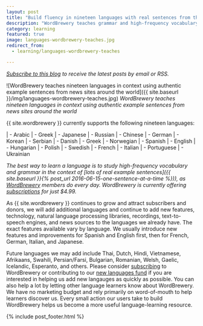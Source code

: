 ```yaml
---
layout: post
title: "Build fluency in nineteen languages with real sentences from the news"
description: "WordBrewery teaches grammar and high-frequency vocabulary in nineteen languages in context using real sentences from the news."
category: learning
featured: true
image: languages-wordbrewery-teaches.jpg
redirect_from:
  - learning/languages-wordbrewery-teaches

---
```


*[Subscribe to this blog](http://feeds.feedburner.com/LanguageUntapped) to receive the latest posts by email or RSS.*

![WordBrewery teaches nineteen languages in context using authentic example sentences from news sites around the world]({{ site.baseurl }}/img/languages-wordbrewery-teaches.jpg)
*WordBrewery teaches nineteen languages in context using authentic example sentences from news sites around the world*

{{ site.wordbrewery }} currently supports the following nineteen languages:

| - Arabic | - Greek | - Japanese | - Russian
| - Chinese | - German | - Korean | - Serbian
| - Danish | - Greek | - Norwegian | - Spanish
| - English | - Hungarian | - Polish | - Swedish
| - French | - Italian | - Portuguese | - Ukrainian

*The best way to learn a language is to study high-frequency vocabulary and grammar in the context of [lots of real example sentences]({{ site.baseurl }}{% post_url 2016-06-15-one-sentence-at-a-time %})), as [WordBrewery](https://wordbrewery.com/) members do every day. WordBrewery is currently offering [subscriptions](https://wordbrewery.com/subscriptions) for just $4.99.*

As {{ site.wordbrewery }} continues to grow and attract subscribers and donors, we will add additional languages and continue to add new features, technology, natural language processing libraries, recordings, text-to-speech engines, and news sources to the languages we already have.
The exact features available vary by language. We usually introduce new features and improvements for Spanish and English first, then for French, German, Italian, and Japanese.

Future languages we may add include Thai, Dutch, Hindi, Vietnamese, Afrikaans, Swahili, Persian/Farsi, Bulgarian, Romanian, Welsh, Gaelic, Icelandic, Esperanto, and others. Please consider [subscribing](https://wordbrewery.com/subscriptions) to WordBrewery or contributing to our [new languages fund](https://squareup.com/store/wordbrewery2) if you are interested in helping us add new langauges as quickly as possible. You can also help a lot by letting other language learners know about WordBrewery. We have no marketing budget and rely primarily on word-of-mouth to help learners discover us. Every small action our users take to build WordBrewery helps us become a more useful language-learning resource.

{% include post_footer.html %}
